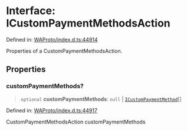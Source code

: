 # Interface: ICustomPaymentMethodsAction

Defined in: [WAProto/index.d.ts:44914](https://github.com/Fokusdotid/bail/blob/0fe6346a5ff68a74eb71890335c982b44e2da604/WAProto/index.d.ts#L44914)

Properties of a CustomPaymentMethodsAction.

## Properties

### customPaymentMethods?

> `optional` **customPaymentMethods**: `null` \| [`ICustomPaymentMethod`](ICustomPaymentMethod.md)[]

Defined in: [WAProto/index.d.ts:44917](https://github.com/Fokusdotid/bail/blob/0fe6346a5ff68a74eb71890335c982b44e2da604/WAProto/index.d.ts#L44917)

CustomPaymentMethodsAction customPaymentMethods
